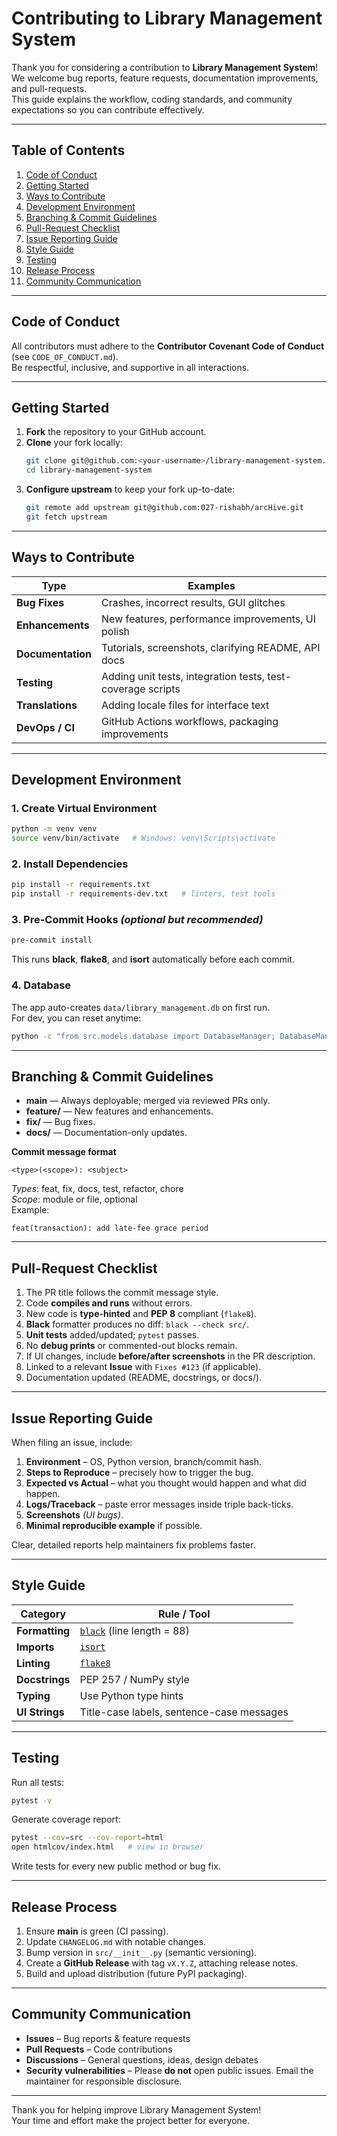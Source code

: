 # Contributing to Library Management System

Thank you for considering a contribution to **Library Management System**!  
We welcome bug reports, feature requests, documentation improvements, and pull-requests.  
This guide explains the workflow, coding standards, and community expectations so you can contribute effectively.

---

## Table of Contents
1. [Code of Conduct](#code-of-conduct)  
2. [Getting Started](#getting-started)  
3. [Ways to Contribute](#ways-to-contribute)  
4. [Development Environment](#development-environment)  
5. [Branching & Commit Guidelines](#branching--commit-guidelines)  
6. [Pull-Request Checklist](#pull-request-checklist)  
7. [Issue Reporting Guide](#issue-reporting-guide)  
8. [Style Guide](#style-guide)  
9. [Testing](#testing)  
10. [Release Process](#release-process)  
11. [Community Communication](#community-communication)  

---

## Code of Conduct
All contributors must adhere to the **Contributor Covenant Code of Conduct** (see `CODE_OF_CONDUCT.md`).  
Be respectful, inclusive, and supportive in all interactions.

---

## Getting Started
1. **Fork** the repository to your GitHub account.  
2. **Clone** your fork locally:
   ```bash
   git clone git@github.com:<your-username>/library-management-system.git
   cd library-management-system
   ```
3. **Configure upstream** to keep your fork up-to-date:
   ```bash
   git remote add upstream git@github.com:027-rishabh/arcHive.git
   git fetch upstream
   ```

---

## Ways to Contribute

| Type                     | Examples                                                                    |
|--------------------------|-----------------------------------------------------------------------------|
| **Bug Fixes**            | Crashes, incorrect results, GUI glitches                                    |
| **Enhancements**         | New features, performance improvements, UI polish                           |
| **Documentation**        | Tutorials, screenshots, clarifying README, API docs                        |
| **Testing**              | Adding unit tests, integration tests, test-coverage scripts                 |
| **Translations**         | Adding locale files for interface text                                      |
| **DevOps / CI**          | GitHub Actions workflows, packaging improvements                            |

---

## Development Environment

### 1. Create Virtual Environment
```bash
python -m venv venv
source venv/bin/activate   # Windows: venv\Scripts\activate
```

### 2. Install Dependencies
```bash
pip install -r requirements.txt
pip install -r requirements-dev.txt   # linters, test tools
```

### 3. Pre-Commit Hooks *(optional but recommended)*
```bash
pre-commit install
```
This runs **black**, **flake8**, and **isort** automatically before each commit.

### 4. Database
The app auto-creates `data/library_management.db` on first run.  
For dev, you can reset anytime:
```bash
python -c "from src.models.database import DatabaseManager; DatabaseManager().reset_database()"
```

---

## Branching & Commit Guidelines

* **main** — Always deployable; merged via reviewed PRs only.  
* **feature/<topic>** — New features and enhancements.  
* **fix/<issue-id>** — Bug fixes.  
* **docs/** — Documentation-only updates.

**Commit message format**

```
<type>(<scope>): <subject>
```
*Types*: feat, fix, docs, test, refactor, chore  
*Scope*: module or file, optional  
Example:
```
feat(transaction): add late-fee grace period
```

---

## Pull-Request Checklist

1. The PR title follows the commit message style.  
2. Code **compiles and runs** without errors.  
3. New code is **type-hinted** and **PEP 8** compliant (`flake8`).  
4. **Black** formatter produces no diff: `black --check src/`.  
5. **Unit tests** added/updated; `pytest` passes.  
6. No **debug prints** or commented-out blocks remain.  
7. If UI changes, include **before/after screenshots** in the PR description.  
8. Linked to a relevant **Issue** with `Fixes #123` (if applicable).  
9. Documentation updated (README, docstrings, or docs/).

---

## Issue Reporting Guide

When filing an issue, include:

1. **Environment** – OS, Python version, branch/commit hash.  
2. **Steps to Reproduce** – precisely how to trigger the bug.  
3. **Expected vs Actual** – what you thought would happen and what did happen.  
4. **Logs/Traceback** – paste error messages inside triple back-ticks.  
5. **Screenshots** *(UI bugs)*.  
6. **Minimal reproducible example** if possible.

Clear, detailed reports help maintainers fix problems faster.

---

## Style Guide

| Category            | Rule / Tool                    |
|---------------------|--------------------------------|
| **Formatting**      | [`black`](https://black.readthedocs.io/) (line length = 88) |
| **Imports**         | [`isort`](https://pycqa.github.io/isort/) |
| **Linting**         | [`flake8`](https://flake8.pycqa.org/) |
| **Docstrings**      | PEP 257 / NumPy style          |
| **Typing**          | Use Python type hints          |
| **UI Strings**      | Title-case labels, sentence-case messages |

---

## Testing

Run all tests:
```bash
pytest -v
```
Generate coverage report:
```bash
pytest --cov=src --cov-report=html
open htmlcov/index.html   # view in browser
```
Write tests for every new public method or bug fix.

---

## Release Process

1. Ensure **main** is green (CI passing).  
2. Update `CHANGELOG.md` with notable changes.  
3. Bump version in `src/__init__.py` (semantic versioning).  
4. Create a **GitHub Release** with tag `vX.Y.Z`, attaching release notes.  
5. Build and upload distribution (future PyPI packaging).

---

## Community Communication

* **Issues** – Bug reports & feature requests  
* **Pull Requests** – Code contributions  
* **Discussions** – General questions, ideas, design debates  
* **Security vulnerabilities** – Please **do not** open public issues.  Email the maintainer for responsible disclosure.

---

Thank you for helping improve Library Management System!  
Your time and effort make the project better for everyone.
